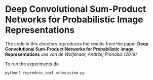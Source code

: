 # Deep Convolutional Sum-Product Networks for Probabilistic Image Representations
The code in this directory reproduces the results from the paper **Deep Convolutional Sum-Product Networks for Probabilistic Image Representations** _Jos van de Wolfshaar, Andrzej Pronobis (2019)_

To run the experiments do
```
python3 reproduce_icml_submission.py
```
